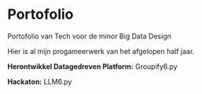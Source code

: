 # Portofolio
Portofolio van Tech voor de minor Big Data Design

Hier is al mijn progameerwerk van het afgelopen half jaar.

**Herontwikkel Datagedreven Platform:** Groupify6.py

**Hackaton:** LLM6.py
